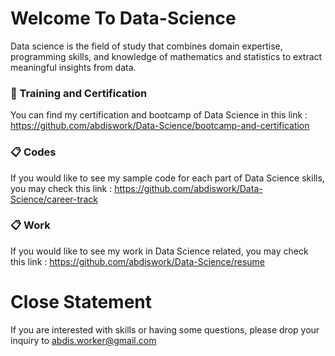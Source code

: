 # Welcome To Data-Science
Data science is the field of study that combines domain expertise, programming skills, and knowledge of mathematics and statistics to extract meaningful insights from data.

### 📖 Training and Certification
You can find my certification and bootcamp of Data Science in this link : https://github.com/abdiswork/Data-Science/bootcamp-and-certification

### 📋 Codes
If you would like to see my sample code for each part of Data Science skills, you may check this link : https://github.com/abdiswork/Data-Science/career-track

### 📋 Work
If you would like to see my work in Data Science related, you may check this link : https://github.com/abdiswork/Data-Science/resume

# Close Statement
If you are interested with skills or having some questions, please drop your inquiry to abdis.worker@gmail.com
